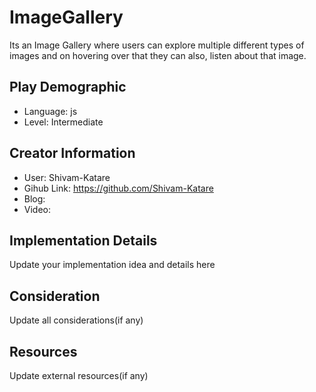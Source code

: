 # ImageGallery

Its an Image Gallery where users can explore multiple different types of images and on hovering over that they can also, listen about that image.

## Play Demographic

- Language: js
- Level: Intermediate

## Creator Information

- User: Shivam-Katare
- Gihub Link: https://github.com/Shivam-Katare
- Blog: 
- Video: 

## Implementation Details

Update your implementation idea and details here

## Consideration

Update all considerations(if any)

## Resources

Update external resources(if any)
